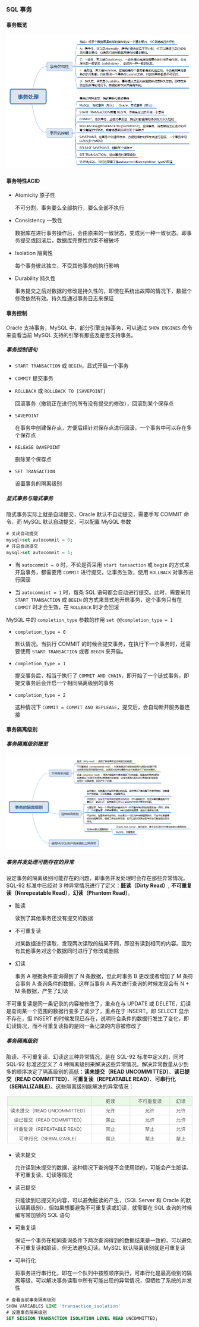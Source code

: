 ### SQL 事务

#### 事务概览

![](./Images/事务处理.png)

#### 事务特性ACID

* Atomicity 原子性

  不可分割，事务要么全部执行，要么全部不执行

* Consistency 一致性

  数据库在进行事务操作后，会由原来的一致状态，变成另一种一致状态。即事务提交或回滚后，数据库完整性约束不被破坏

* Isolation 隔离性

  每个事务彼此独立，不受其他事务的执行影响

* Durability 持久性

  事务提交之后对数据的修改是持久性的，即使在系统出故障的情况下，数据个修改依然有效。持久性通过事务日志来保证

#### 事务控制

Oracle 支持事务，MySQL 中，部分引擎支持事务，可以通过 `SHOW ENGINES` 命令来查看当前 MySQL 支持的引擎有那些及是否支持事务。

##### 事务控制语句

* `START TRANSACTION` 或 `BEGIN`，显式开启一个事务

* `COMMIT` 提交事务

* `ROLLBACK` 或 `ROLLBACK TO [SAVEPOINT]`

  回滚事务（撤销正在进行的所有没有提交的修改），回滚到某个保存点

* `SAVEPOINT`

  在事务中创建保存点，方便后续针对保存点进行回滚，一个事务中可以存在多个保存点

* `RELEASE DAVEPOINT`

  删除某个保存点

* `SET TRANSACTION`

  设置事务的隔离级别

##### 显式事务与隐式事务

隐式事务实际上就是自动提交，Oracle 默认不自动提交，需要手写 COMMIT 命令，而 MySQL 默认自动提交，可以配置 MySQL 参数

```sql
# 关闭自动提交
mysql>set autocommit = 0;
# 开启自动提交
mysql>set autocommit = 1;
```

* 当 `autocommit = 0` 时，不论是否采用 `start tansaction` 或 `begin` 的方式来开启事务，都需要用 `COMMIT` 进行提交，让事务生效，使用 `ROLLBACK` 对事务进行回滚

* 当 `autocommint = 1` 时，每条 SQL 语句都会自动进行提交。此时，需要采用 `START TRANSACTION` 或 `BEGIN` 的方式来显式地开启事务，这个事务只有在 `COMMIT` 时才会生效，在 `ROLLBACK` 时才会回滚

MySQL 中的 `completion_type` 参数的作用 `set @@completion_type = 1`

* `completion_type = 0`

  默认情况。当执行 COMMIT 的时候会提交事务，在执行下一个事务时，还需要使用 `START TRANSACTION` 或者 `BEGIN` 来开启。

* `completion_type = 1`

  提交事务后，相当于执行了 `COMMIT AND CHAIN`，即开始了一个链式事务，即提交事务后会开启一个相同隔离级别的事务

* `completion_type = 2`

  这种情况下 `COMMIT = COMMIT AND REPLEASE`，提交后，会自动断开服务器连接

#### 事务隔离级别

##### 事务隔离级别概览

![](./Images/事务隔离级别.png)

##### 事务并发处理可能存在的异常

设定事务的隔离级别可能存在的问题，即事务并发处理时会存在那些异常情况。SQL-92 标准中已经对 3 种异常情况进行了定义：**脏读（Dirty Read）**, **不可重复读（Nnrepeatable Read）**，**幻读（Phantom Read）**。

* 脏读

  读到了其他事务还没有提交的数据

* 不可重复读

  对某数据进行读取，发现两次读取的结果不同，即没有读到相同的内容。因为有其他事务对这个数据同时进行了修改或删除

* 幻读

  事务 A 根据条件查询得到了 N 条数据，但此时事务 B 更改或者增加了 M 条符合事务 A 查询条件的数据，这样当事务 A 再次进行查询的时候发现会有 N + M 条数据，产生了幻读

不可重复读是同一条记录的内容被修改了，重点在与 UPDATE 或 DELETE，幻读是查询某一个范围的数据行变多了或少了，重点在于 INSERT。即 SELECT 显示不存在，但 INSERT 的时候发现已存在，说明符合条件的数据行发生了变化，即幻读情况，而不可重复读指的是同一条记录的内容被修改了

##### 事务隔离级别

脏读、不可重复读、幻读这三种异常情况，是在 SQL-92 标准中定义的，同时 SQL-92 标准还定义了 4 种隔离级别来解决这些异常情况。解决异常数量从少到多的顺序决定了隔离级别的高低：**读未提交（READ UNCOMMITTED）**、**读已提交（READ COMMITTED）**、**可重复读（REPEATABLE READ）**、**可串行化（SERIALIZABLE）**。这些隔离级别能解决的异常情况：

![](./Images/事务隔离级别及异常情况.png)

* 读未提交

  允许读到未提交的数据，这种情况下查询是不会使用锁的，可能会产生脏读、不可重复读、幻读等情况

* 读已提交

  只能读到已提交的内容，可以避免脏读的产生，（SQL Server 和 Oracle 的默认隔离级别），但如果想要避免不可重复读或幻读，就需要在 SQL 查询的时候编写带加锁的 SQL 语句

* 可重复读

  保证一个事务在相同查询条件下两次查询得到的数据结果是一致的，可以避免不可重复读和脏读，但无法避免幻读。MySQL 默认隔离级别就是可重复读

* 可串行化

  将事务进行串行化，即在一个队列中按照顺序执行，可串行化是最高级别的隔离等级，可以解决事务读取中所有可能出现的异常情况，但牺牲了系统的并发性


```sql
# 查看当前事务隔离级别
SHOW VARIABLES LIKE 'transaction_isolation'
# 设置事务隔离级别
SET SESSION TRANSACTION ISOLATION LEVEL READ UNCOMMITTED;
```